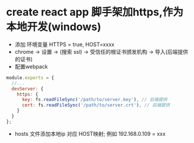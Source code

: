 # create react app 脚手架加https,作为本地开发(windows)

- 添加 环境变量 HTTPS = true, HOST=xxxx
- chrome  -> 设置 -> (搜索 ssl) ->  受信任的根证书颁发机构 -> 导入(后端提供的证书)
- 配置webpack

```javascript
module.exports = {
  //...
  devServer: {
    https: {
      key: fs.readFileSync('/path/to/server.key'), // 后端提供
      cert: fs.readFileSync('/path/to/server.crt'), // 后端提供
    }
  }
};
```
- hosts 文件添加本地ip 对应 HOST映射; 例如 192.168.0.109 = xxx